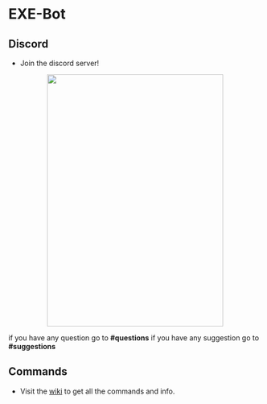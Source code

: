# EXE-Bot

## Discord
* Join the discord server!
<p align="center">
  <a href="https://discord.gg/uGfQvsH">
    <img src="https://discordapp.com/widget?id=353336806189563904&theme=dark" width="350" height="500" allowtransparency="true" frameborder="0"></img>
  </a>
</p>

if you have any question go to **#questions**
if you have any suggestion go to **#suggestions**

## Commands
* Visit the [wiki](https://github.com/EXtremeExploit/EXE-Bot/wiki) to get all the commands and info.
